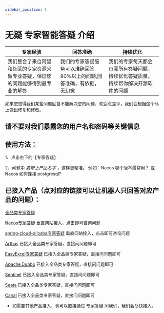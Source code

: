 ```yaml
---
sidebar_position: 1
---
```


# 无疑 专家智能答疑 介绍

| **专家经验**                                                                     | **回答准确**                                                         | **持续优化**                                                                     |
| -------------------------------------------------------------------------------- | -------------------------------------------------------------------- | -------------------------------------------------------------------------------- |
| 我们整合了来自阿里和社区的专家资源来做专业答疑，保证您的问题能够得到最专业的解答 | 我们的专家答疑服务可以准确回答90%以上的问题,回答准确，有依据，无幻觉 | 我们的专家每天都会审阅所有答疑问题，持续优化答疑质量，持续帮你解决开源软件的问题 |

如果您觉得我们某些问题回答不能解决您的问题，欢迎点差评，我们会根据这个马上做出修复和修改。

## 请不要对我们暴露您的用户名和密码等关键信息

## 使用方法：

1、点击右下的【专家答疑】

2、问题中 _要带上产品名字_ ，这样更精准。 例如：Nacos 哪个版本最常用？ 或 Nacos 如何连接 postgresql?

## 已接入产品（点对应的链接可以让机器人只回答对应产品的问题）：

[全品类专家答疑](https://answer.opensource.alibaba.com/docs/intro)

[Nacos专家答疑](https://nacos.io) 垂直网站接入，点击即可咨询问题

[spring-cloud-alibaba专家答疑](https://sca.aliyun.com) 垂直网站接入，点击即可咨询问题

[Arthas](https://answer.opensource.alibaba.com/docs/intro) 已接入全品类专家答疑，直接问问题即可

[EasyExcel专家答疑](https://answer.opensource.alibaba.com/docs/intro) 已接入全品类专家答疑，直接问问题即可

[Apache Dubbo](https://answer.opensource.alibaba.com/docs/intro) 已接入全品类专家答疑，直接问问题即可

[Sentinel](https://answer.opensource.alibaba.com/docs/intro) 已接入全品类专家答疑，直接问问题即可

[Seata](https://answer.opensource.alibaba.com/docs/intro) 已接入全品类专家答疑，直接问问题即可

[Canal](https://answer.opensource.alibaba.com/docs/intro) 已接入全品类专家答疑，直接问问题即可

- 如需要其他产品接入，也可以直接通过 专家答疑 问我们，我们会尽快接入。
